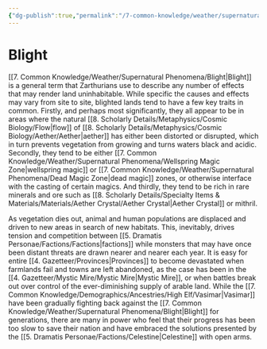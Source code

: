```yaml
---
{"dg-publish":true,"permalink":"/7-common-knowledge/weather/supernatural-phenomena/blight/","noteIcon":""}
---
```


# Blight

[[7. Common Knowledge/Weather/Supernatural Phenomena/Blight\|Blight]] is a general term that Zarthurians use to describe any number of effects that may render land uninhabitable. While specific the causes and effects may vary from site to site, blighted lands tend to have a few key traits in common. Firstly, and perhaps most significantly, they all appear to be in areas where the natural [[8. Scholarly Details/Metaphysics/Cosmic Biology/Flow\|flow]] of [[8. Scholarly Details/Metaphysics/Cosmic Biology/Aether/Aether\|aether]] has either been distorted or disrupted, which in turn prevents vegetation from growing and turns waters black and acidic. Secondly, they tend to be either [[7. Common Knowledge/Weather/Supernatural Phenomena/Wellspring Magic Zone\|wellspring magic]] or [[7. Common Knowledge/Weather/Supernatural Phenomena/Dead Magic Zone\|dead magic]] zones, or otherwise interface with the casting of certain magics. And thirdly, they tend to be rich in rare minerals and ore such as [[8. Scholarly Details/Specialty Items & Materials/Materials/Aether Crystal/Aether Crystal\|Aether Crystal]] or mithril. 

As vegetation dies out, animal and human populations are displaced and driven to new areas in search of new habitats. This, inevitably, drives tension and competition between [[5. Dramatis Personae/Factions/Factions\|factions]] while monsters that may have once been distant threats are drawn nearer and nearer each year. It is easy for entire [[4. Gazetteer/Provinces\|Provinces]] to become devastated when farmlands fail and towns are left abandoned, as the case has been in the [[4. Gazetteer/Mystic Mire/Mystic Mire\|Mystic Mire]], or when battles break out over control of the ever-diminishing supply of arable land. While the [[7. Common Knowledge/Demographics/Ancestries/High Elf/Vasimar\|Vasimar]] have been gradually fighting back against the [[7. Common Knowledge/Weather/Supernatural Phenomena/Blight\|Blight]] for generations, there are many in power who feel that their progress has been too slow to save their nation and have embraced the solutions presented by the [[5. Dramatis Personae/Factions/Celestine\|Celestine]] with open arms.  